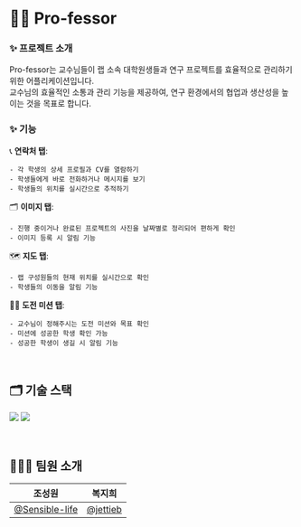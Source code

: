 # 👩‍🎓 Pro-fessor

### ✨ 프로젝트 소개
Pro-fessor는 교수님들이 랩 소속 대학원생들과 연구 프로젝트를 효율적으로 관리하기 위한 어플리케이션입니다.<br> 
교수님의 효율적인 소통과 관리 기능을 제공하여, 연구 환경에서의 협업과 생산성을 높이는 것을 목표로 합니다.<br>

### ✨ 기능

 📞 **연락처 탭**:<br>

    - 각 학생의 상세 프로필과 CV를 열람하기
    - 학생들에게 바로 전화하거나 메시지를 보기
    - 학생들의 위치를 실시간으로 추적하기

🗂 **이미지 탭**:<br>

    - 진행 중이거나 완료된 프로젝트의 사진을 날짜별로 정리되어 편하게 확인
    - 이미지 등록 시 알림 기능

🗺 **지도 탭**:<br>

    - 랩 구성원들의 현재 위치를 실시간으로 확인
    - 학생들의 이동을 알림 기능

👊🏻 **도전 미션 탭**:<br>

    - 교수님이 정해주시는 도전 미션와 목표 확인
    - 미션에 성공한 학생 확인 가능
    - 성공한 학생이 생길 시 알림 기능

<br>

## 🗂 기술 스택
<img src="https://img.shields.io/badge/kotlin-7F52FF?style=flat-square&logo=kotlin&logoColor=FFFFFF"/> <img src="https://img.shields.io/badge/Android Studio-3DDC84?style=flat-square&logo=android studio&logoColor=FFFFFF"/>

<br>

## 🧑🏻‍💻 팀원 소개
|     조성원     |     복지희     |
|:--------------:|:--------------:|
|     [@Sensible-life](https://github.com/Sensible-life)     |     [@jettieb](https://github.com/jettieb)    |

<br>
